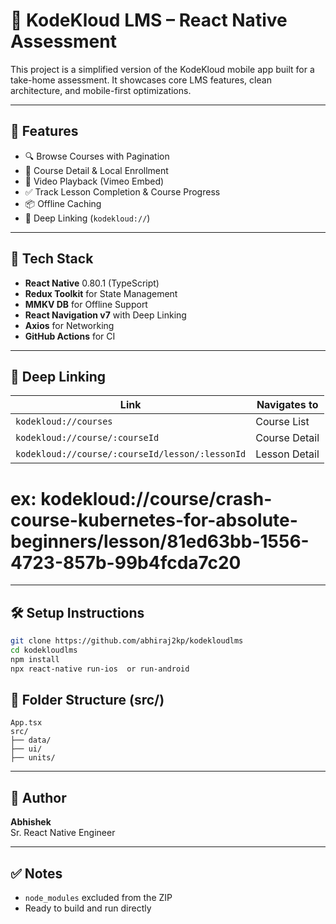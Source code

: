 # 📱 KodeKloud LMS – React Native Assessment

This project is a simplified version of the KodeKloud mobile app built for a take-home assessment. It showcases core LMS features, clean architecture, and mobile-first optimizations.

---

## 🚀 Features

- 🔍 Browse Courses with Pagination
- 📘 Course Detail & Local Enrollment
- 🎥 Video Playback (Vimeo Embed)
- ✅ Track Lesson Completion & Course Progress
- 📦 Offline Caching
- 🔗 Deep Linking (`kodekloud://`)

---

## 🧱 Tech Stack

- **React Native** 0.80.1 (TypeScript)
- **Redux Toolkit** for State Management
- **MMKV DB** for Offline Support
- **React Navigation v7** with Deep Linking
- **Axios** for Networking
- **GitHub Actions** for CI

---

## 🧭 Deep Linking

| Link | Navigates to |
|------|---------------|
| `kodekloud://courses` | Course List |
| `kodekloud://course/:courseId` | Course Detail |
| `kodekloud://course/:courseId/lesson/:lessonId` | Lesson Detail |
# ex: kodekloud://course/crash-course-kubernetes-for-absolute-beginners/lesson/81ed63bb-1556-4723-857b-99b4fcda7c20
---

## 🛠 Setup Instructions

```bash
git clone https://github.com/abhiraj2kp/kodekloudlms
cd kodekloudlms
npm install
npx react-native run-ios  or run-android
```


## 📁 Folder Structure (src/)

```
App.tsx
src/
├── data/
├── ui/
├── units/
```

---

## 👤 Author

**Abhishek**  
Sr. React Native Engineer 

---

## ✅ Notes

- `node_modules` excluded from the ZIP
- Ready to build and run directly
